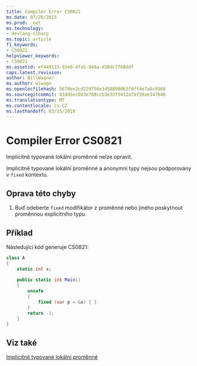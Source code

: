```yaml
---
title: Compiler Error CS0821
ms.date: 07/20/2015
ms.prod: .net
ms.technology:
- devlang-csharp
ms.topic: article
f1_keywords:
- CS0821
helpviewer_keywords:
- CS0821
ms.assetid: ef449115-93e8-4fa5-848a-d30dc7f68ddf
caps.latest.revision: 
author: BillWagner
ms.author: wiwagn
ms.openlocfilehash: 5678ee2cd229756e1d58898063f0ff4e7a8c9368
ms.sourcegitcommit: 83dd5ec003e788ccb3e33f3412a7af39ae347646
ms.translationtype: MT
ms.contentlocale: cs-CZ
ms.lasthandoff: 03/15/2018
---
```

# <a name="compiler-error-cs0821"></a>Compiler Error CS0821
Implicitně typované lokální proměnné nelze opravit.  
  
 Implicitně typované lokální proměnné a anonymní typy nejsou podporovány v `fixed` kontextu.  
  
## <a name="to-correct-this-error"></a>Oprava této chyby  
  
1.  Buď odeberte `fixed` modifikátor z proměnné nebo jiného poskytnout proměnnou explicitního typu.  
  
## <a name="example"></a>Příklad  
 Následující kód generuje CS0821:  
  
```csharp  
class A  
{  
    static int x;  
  
    public static int Main()  
    {  
        unsafe  
        {  
            fixed (var p = &x) { }  
        }  
        return -1;  
    }  
}  
```  
  
## <a name="see-also"></a>Viz také  
 [Implicitně typované lokální proměnné](../../csharp/programming-guide/classes-and-structs/implicitly-typed-local-variables.md)
